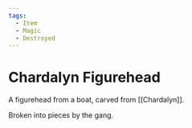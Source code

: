 ```yaml
---
tags:
  - Item
  - Magic
  - Destroyed
---
```

# Chardalyn Figurehead 

A figurehead from a boat, carved from [[Chardalyn]].

Broken into pieces by the gang.